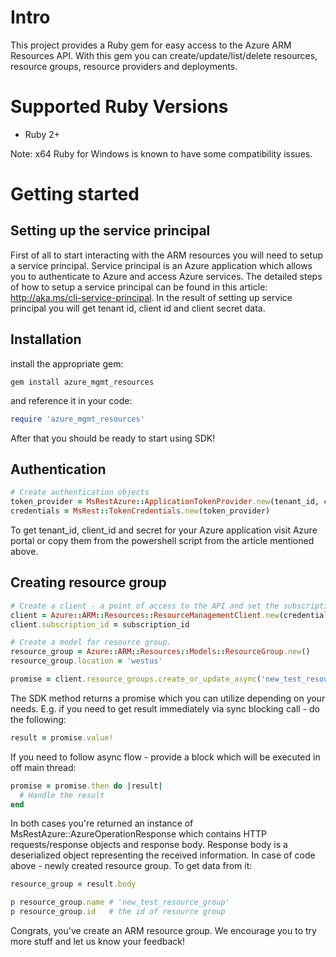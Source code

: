 # Intro

This project provides a Ruby gem for easy access to the Azure ARM Resources API. With this gem you can create/update/list/delete resources, resource groups, resource providers and deployments.

# Supported Ruby Versions

* Ruby 2+

Note: x64 Ruby for Windows is known to have some compatibility issues.

# Getting started

## Setting up the service principal

First of all to start interacting with the ARM resources you will need to setup a service principal. Service principal is an Azure application which allows you to authenticate to Azure and access Azure services. The detailed steps of how to setup a service principal can be found in this article: http://aka.ms/cli-service-principal. In the result of setting up service principal you will get tenant id, client id and client secret data.

## Installation

install the appropriate gem:

```
gem install azure_mgmt_resources
```

and reference it in your code:

```Ruby
require 'azure_mgmt_resources'
```

After that you should be ready to start using SDK!

## Authentication

```Ruby
# Create authentication objects
token_provider = MsRestAzure::ApplicationTokenProvider.new(tenant_id, client_id, secret)
credentials = MsRest::TokenCredentials.new(token_provider)
```

To get tenant_id, client_id and secret for your Azure application visit Azure portal or copy them from the powershell script from the article mentioned above.

## Creating resource group

```Ruby
# Create a client - a point of access to the API and set the subscription id
client = Azure::ARM::Resources::ResourceManagementClient.new(credentials)
client.subscription_id = subscription_id

# Create a model for resource group.
resource_group = Azure::ARM::Resources::Models::ResourceGroup.new()
resource_group.location = 'westus'

promise = client.resource_groups.create_or_update_async('new_test_resource_group', resource_group)
```

The SDK method returns a promise which you can utilize depending on your needs. E.g. if you need to get result immediately via sync blocking call - do the following:

```Ruby
result = promise.value!
```

If you need to follow async flow - provide a block which will be executed in off main thread:

```Ruby
promise = promise.then do |result|
  # Handle the result
end
```

In both cases you're returned an instance of MsRestAzure::AzureOperationResponse which contains HTTP requests/response objects and response body. Response body is a deserialized object representing the received information. In case of code above - newly created resource group. To get data from it:

```Ruby
resource_group = result.body

p resource_group.name # 'new_test_resource_group'
p resource_group.id   # the id of resource group
```

Congrats, you've create an ARM resource group. We encourage you to try more stuff and let us know your feedback!
